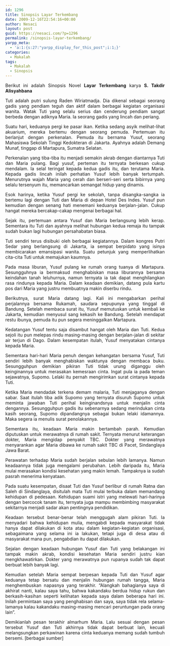```yaml
---
id: 1296
title: Sinopsis Layar Terkembang
date: 2009-12-16T22:54:16+00:00
author: Nesaci
layout: post
guid: https://nesaci.com/?p=1296
permalink: /sinopsis-layar-terkembang/
yarpp_meta:
  - 'a:1:{s:27:"yarpp_display_for_this_post";i:1;}'
categories:
  - Makalah
tags:
  - Makalah
  - Sinopsis
---
```

<p style="text-align: justify;">
  Berikut ini adalah Sinopsis Novel <strong>Layar Terkembang</strong> karya <strong>S. Takdir Alisyahbana</strong>
</p>

<p style="text-align: justify;">
  Tuti adalah putri sulung Raden Wiriatmadja. Dia dikenal sebagai seorang gadis yang pendiam teguh dan aktif dalam berbagai kegiatan organisasi wanita. Watak Tuti yang selalu serius dan cenderung pendiam sangat berbeda dengan adiknya Maria. Ia seorang gadis yang lincah dan periang.
</p>

<p style="text-align: justify;">
  Suatu hari, keduanya pergi ke pasar ikan. Ketika sedang asyik melihat-lihat akuarium, mereka bertemu dengan seorang pemuda. Pertemuan itu berlanjut dengan perkenalan. Pemuda itu bernama Yusuf, seorang Mahasiswa Sekolah Tinggi Kedokteran di Jakarta. Ayahnya adalah Demang Munaf, tinggap di Martapura, Sumatra Selatan.
</p>

<p style="text-align: justify;">
  Perkenalan yang tiba-tiba itu menjadi semakin akrab dengan diantarnya Tuti dan Maria pulang. Bagi yusuf, perteman itu ternyata berkesan cukup mendalam. Ia selal teringat kepada kedua gadis itu, dan terutama Maria. Kepada gadis lincah inilah perhatian Yusuf lebih banyak tertumpah. Menurutnya wajah Maria yang cerah dan berseri-seri serta bibirnya yang selalu tersenyum itu, memancarkan semangat hidup yang dinamis.
</p>

<p style="text-align: justify;">
  Esok harinya, ketika Yusuf pergi ke sekolah, tanpa disangka-sangka ia bertemu lagi dengan Tuti dan Maria di depan Hotel Des Indes. Yusuf pun kemudian dengan senang hati menemani keduanya berjalan-jalan. Cukup hangat mereka bercakap-cakap mengenai berbagai hal.
</p>

<p style="text-align: justify;">
  Sejak itu, pertemuan antara Yusuf dan Maria berlangsung lebih kerap. Sementara itu Tuti dan ayahnya melihat hubungan kedua remaja itu tampak sudah bukan lagi hubungan persahabatan biasa.
</p>

<p style="text-align: justify;">
  Tuti sendiri terus disibuki oleh berbagai kegiatannya. Dalam kongres Putri Sedar yang berlangsung di Jakarta, ia sempat berpidato yang isinya membicarakan emansipasi wanita. Suatu petunjuk yang memperlihatkan cita-cita Tuti untuk memajukan kaumnya.
</p>

<p style="text-align: justify;">
  Pada masa liburan, Yusuf pulang ke rumah orang tuanya di Martapura. Sesungguhnya ia bermaksud menghabiskan masa liburannya bersama keindahan tanah leluhurnya, namun ternyata ia tak dapat menghilangkan rasa rindunya kepada Maria. Dalam keadaan demikian, datang pula kartu pos dari Maria yang justru membuatnya makin diserbu rindu.
</p>

<p style="text-align: justify;">
  Berikutnya, surat Maria datang lagi. Kali ini mengabarkan perihal perjalannya bersama Rukamah, saudara sepupunya yang tinggal di Bandung. Setelah membaca surat itu, Yusuf memutuskan untuk kembali ke Jakarta, kemudian menyusul sang kekasih ke Bandung. Setelah mendapat restu ibunya, pemuda itu pun segera meninggalkan Martapura.
</p>

<p style="text-align: justify;">
  Kedatangan Yusuf tentu saja disambut hangat oleh Maria dan Tuti. Kedua sejoli itu pun melepas rindu masing-masing dengan berjalan-jalan di sekitar air terjun di Dago. Dalam kesempatan itulah, Yusuf menyatakan cintanya kepada Maria.
</p>

<p style="text-align: justify;">
  Sementara hari-hari Maria penuh dengan kehangatan bersama Yusuf, Tuti sendiri lebih banyak menghabiskan waktunya dengan membaca buku. Sesungguhpun demikian pikiran Tuti tidak urung diganggu oleh keinginannya untuk merasakan kemesraan cinta. Ingat pula ia pada teman sejawatnya, Supomo. Lelaki itu pernah mengirimkan surat cintanya kepada Tuti.
</p>

<p style="text-align: justify;">
  Ketika Maria mendadak terkena demam malaria, Tuti menjaganya dengan sabar. Saat itulah tiba adik Supomo yang ternyata disuruh Supomo untuk meminta jawaban Tuti perihal keinginandsnya untuk menjalin cinta dengannya. Sesungguhpun gadis itu sebenarnya sedang merindukan cinta kasih seorang, Supomo dipandangnya sebagai bukan lelaki idamannya. Maka segera ia menulis surat penolakannya.
</p>

<p style="text-align: justify;">
  Sementara itu, keadaan Maria makin bertambah parah. Kemudian diputuskan untuk merawatnya di rumah sakit. Ternyata menurut keterangan dokter, Maria mengidap penyakit TBC. Dokter yang merawatnya menyarankan agar Maria dibawa ke rumah sakit TBC di Pacet, Sindanglaya Jawa Barat.
</p>

<p style="text-align: justify;">
  Perawatan terhadap Maria sudah berjalan sebulan lebih lamanya. Namun keadaannya tidak juga mengalami perubahan. Lebih daripada itu, Maria mulai merasakan kondisi kesehatan yang makin lemah. Tampaknya ia sudah pasrah menerima kenyataan.
</p>

<p style="text-align: justify;">
  Pada suatu kesempatan, disaat Tuti dan Yusuf berlibur di rumah Ratna dan Saleh di Sindanglaya, disitulah mata Tuti mulai terbuka dalam memandang kehidupan di pedesaan. Kehidupan suami istri yang melewati hari-harinya dengan bercocok tanam itu, ternyata juga mampu membimbing masyarakat sekitarnya menjadi sadar akan pentingnya pendidikan.
</p>

<p style="text-align: justify;">
  Keadaan tersebut benar-benar telah menggugah alam pikiran Tuti. Ia menyadari bahwa kehidupan mulia, mengabdi kepada masyarakat tidak hanya dapat dilakukan di kota atau dalam kegiatan-kegiatan organisasi, sebagaimana yang selama ini ia lakukan, tetapi juga di desa atau di masyarakat mana pun, pengabdian itu dapat dilakukan.
</p>

<p style="text-align: justify;">
  Sejalan dengan keadaan hubungan Yusuf dan Tuti yang belakangan ini tampak makin akrab, kondisi kesehatan Maria sendiri justru kian mengkhawatirkan. Dokter yang merawatnya pun rupanya sudah tak dapat berbuat lebih banyak lagi.
</p>

<p style="text-align: justify;">
  Kemudian setelah Maria sempat berpesan kepada Tuti dan Yusuf agar keduanya tetap bersatu dan menjalin hubungan rumah tangga, Maria menghembuskan napasnya yang terakhir. “Alangkah bahagianya saya di akhirat nanti, kalau saya tahu, bahwa kakandaku berdua hidup rukun dan berkasih-kasihan seperti kelihatan kepada saya dalam beberapa hari ini. Inilah permintaan saya yang penghabisan dan saya, saya tidak rela selama-lamanya kalau kakandaku masing-masing mencari peruntungan pada orang lain”.
</p>

<p style="text-align: justify;">
  Demikianlah pesan terakhir almarhum Maria. Lalu sesuai dengan pesan tersebut Yusuf dan Tuti akhirnya tidak dapat berbuat lain, kecuali melangsungkan perkawinan karena cinta keduanya memang sudah tumbuh bersemi. [berbagai sumber]
</p>